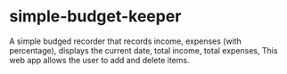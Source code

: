 # simple-budget-keeper
A simple budged recorder that records income, expenses (with percentage), displays the current date, total income, total expenses, This web app allows the user to add and delete items. 
